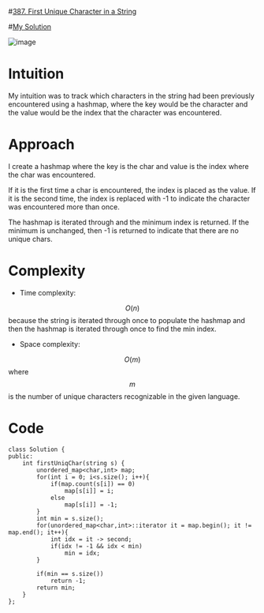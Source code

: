 #[387. First Unique Character in a String](https://leetcode.com/problems/first-unique-character-in-a-string/description/)

#[My Solution](https://leetcode.com/problems/first-unique-character-in-a-string/solutions/3041868/c-solution/)

![image](https://user-images.githubusercontent.com/76566137/212140724-d4da288d-6d38-4f5e-885a-40ffe898312e.png)


# Intuition
<!-- Describe your first thoughts on how to solve this problem. -->
My intuition was to track which characters in the string had been previously encountered using a hashmap, where the key would be the character and the value would be the index that the character was encountered.
# Approach
<!-- Describe your approach to solving the problem. -->
I create a hashmap where the key is the char and value is the index where the char was encountered.

If it is the first time a char is encountered, the index is placed as the value. If it is the second time, the index is replaced with -1 to indicate the character was encountered more than once.

The hashmap is iterated through and the minimum index is returned. If the minimum is unchanged, then -1 is returned to indicate that there are no unique chars.

# Complexity
- Time complexity:
<!-- Add your time complexity here, e.g. $$O(n)$$ -->
$$O(n)$$ because the string is iterated through once to populate the hashmap and then the hashmap is iterated through once to find the min index.
- Space complexity:
<!-- Add your space complexity here, e.g. $$O(n)$$ -->
$$O(m)$$ where $$m$$ is the number of unique characters recognizable in the given language.

# Code
```
class Solution {
public:
    int firstUniqChar(string s) {
        unordered_map<char,int> map;
        for(int i = 0; i<s.size(); i++){
            if(map.count(s[i]) == 0)
                map[s[i]] = i;
            else
                map[s[i]] = -1;
        }
        int min = s.size();
        for(unordered_map<char,int>::iterator it = map.begin(); it != map.end(); it++){
            int idx = it -> second;
            if(idx != -1 && idx < min)
                min = idx;
        }
        
        if(min == s.size())
            return -1;
        return min;
    }
};
```
